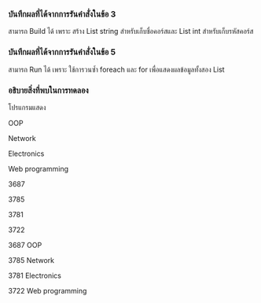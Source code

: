 ### บันทึกผลที่ได้จากการรันคำสั่งในข้อ 3

สามารถ Build ได้ เพราะ สร้าง List string สำหรับเก็บชื่อคอร์สและ List int สำหรับเก็บรหัสคอร์ส

### บันทึกผลที่ได้จากการรันคำสั่งในข้อ 5

สามารถ Run ได้ เพราะ ใช้การวนซ้ำ foreach และ for เพื่อแสดงผลข้อมูลทั้งสอง List

### อธิบายสิ่งที่พบในการทดลอง
โปรแกรมแสดง

OOP

Network

Electronics

Web programming

3687

3785

3781

3722

3687 OOP

3785 Network

3781 Electronics

3722 Web programming
